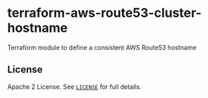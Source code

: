 # terraform-aws-route53-cluster-hostname

Terraform module to define a consistent AWS Route53 hostname

## License

Apache 2 License. See [`LICENSE`](LICENSE) for full details.
